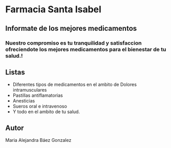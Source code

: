 # Farmacia Santa Isabel
## Informate de los mejores medicamentos 
### Nuestro compromiso es tu tranquilidad y satisfaccion ofreciendote los mejores medicamentos para el bienestar de tu salud.!

## Listas 
* Diferentes tipos de medicamentos en el ambito de Dolores intramusculares 
* Pastillas antiflamatorias 
* Anesticias 
* Sueros oral e intravenoso 
* Y todo en el ambito de tu salud.

## Autor
Maria Alejandra Báez Gonzalez